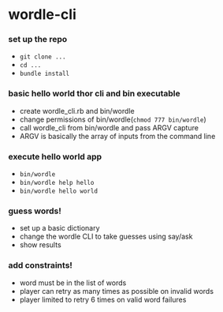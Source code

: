 # wordle-cli

### set up the repo

- `git clone ...`
- `cd ...`
- `bundle install`

### basic hello world thor cli and bin executable

- create wordle_cli.rb and bin/wordle
- change permissions of bin/wordle(`chmod 777 bin/wordle`)
- call wordle_cli from bin/wordle and pass ARGV capture
- ARGV is basically the array of inputs from the command line

### execute hello world app

- `bin/wordle`
- `bin/wordle help hello`
- `bin/wordle hello world`

### guess words!

- set up a basic dictionary
- change the wordle CLI to take guesses using say/ask
- show results

### add constraints!

- word must be in the list of words
- player can retry as many times as possible on invalid words
- player limited to retry 6 times on valid word failures
